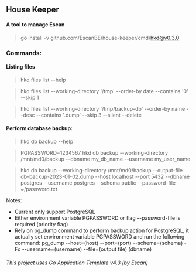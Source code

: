 ## House Keeper
#### A tool to manage Escan
> go install -v github.com/EscanBE/house-keeper/cmd/hkd@v0.3.0

### Commands:

#### Listing files
> hkd files list --help

> hkd files list --working-directory '/tmp' --order-by date --contains '0' --skip 1

> hkd files list --working-directory '/tmp/backup-db' --order-by name --desc --contains '.dump' --skip 3 --silent --delete

#### Perform database backup:
> hkd db backup --help

> PGPASSWORD=1234567 hkd db backup --working-directory /mnt/md0/backup --dbname my_db_name --username my_user_name

> hkd db backup --working-directory /mnt/md0/backup --output-file db-backup-2023-01-02.dump --host localhost --port 5432 --dbname postgres --username postgres --schema public --password-file ~/password.txt

Notes:
- Current only support PostgreSQL
- Either environment variable PGPASSWORD or flag --password-file is required (priority flag)
- Rely on pg_dump command to perform backup action for PostgreSQL, it actually set environment variable PGPASSWORD and run the following command: pg_dump --host=(host) --port=(port) --schema=(schema) -Fc --username=(username) --file=(output file) (dbname)

###### This project uses Go Application Template v4.3 (by Escan)